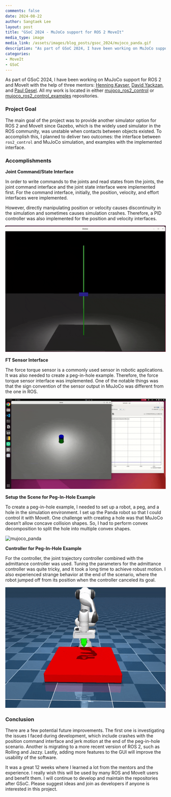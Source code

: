 ```yaml
---
comments: false
date: 2024-08-22
author: Sangtaek Lee
layout: post
title: "GSoC 2024 - MuJoCo support for ROS 2 MoveIt"
media_type: image
media_link: /assets/images/blog_posts/gsoc_2024/mujoco_panda.gif
description: "As part of GSoC 2024, I have been working on MuJoCo support for ROS 2 and MoveIt with the help of three mentors: Henning Kayser, David Yackzan, and Paul Gesel."
categories:
- MoveIt
- GSoC
---
```


As part of GSoC 2024, I have been working on MuJoCo support for ROS 2 and MoveIt with the help of three mentors: [Henning Kayser](https://github.com/henningkayser), [David Yackzan](https://github.com/dyackzan), and [Paul Gesel](https://github.com/pac48). All my work is located in either [mujoco_ros2_control](https://github.com/sangteak601/mujoco_ros2_control) or [mujoco_ros2_control_examples](https://github.com/sangteak601/mujoco_ros2_control_examples) repositories.

### Project Goal
The main goal of the project was to provide another simulator option for ROS 2 and MoveIt since Gazebo, which is the widely used simulator in the ROS community, was unstable when contacts between objects existed. To accomplish this, I planned to deliver two outcomes: the interface between `ros2_control` and MuJoCo simulation, and examples with the implemented interface.

### Accomplishments
**Joint Command/State Interface**

In order to write commands to the joints and read states from the joints, the joint command interface and the joint state interface were implemented first. For the command interface, initially, the position, velocity, and effort interfaces were implemented.

However, directly manipulating position or velocity causes discontinuity in the simulation and sometimes causes simulation crashes. Therefore, a PID controller was also implemented for the position and velocity interfaces.

![mujoco_position_pid](/assets/images/blog_posts/gsoc_2024/mujoco_position_pid.gif)

**FT Sensor Interface**

The force torque sensor is a commonly used sensor in robotic applications. It was also needed to create a peg-in-hole example. Therefore, the force torque sensor interface was implemented. One of the notable things was that the sign convention of the sensor output in MuJoCo was different from the one in ROS.

![mujoco_ft_sensor](/assets/images/blog_posts/gsoc_2024/mujoco_ft_sensor.gif)

**Setup the Scene for Peg-In-Hole Example**

To create a peg-in-hole example, I needed to set up a robot, a peg, and a hole in the simulation environment. I set up the Panda robot so that I could control it with MoveIt. One challenge with creating a hole was that MuJoCo doesn’t allow concave collision shapes. So, I had to perform convex decomposition to split the hole into multiple convex shapes.

![mujoco_panda](/assets/images/blog_posts/gsoc_2024/mujoco_panda.gif)

**Controller for Peg-In-Hole Example**

For the controller, the joint trajectory controller combined with the admittance controller was used. Tuning the parameters for the admittance controller was quite tricky, and it took a long time to achieve robust motion. I also experienced strange behavior at the end of the scenario, where the robot jumped off from its position when the controller canceled its goal.

![mujoco_peg_in_hole](/assets/images/blog_posts/gsoc_2024/mujoco_peg_in_hole.gif)

### Conclusion
There are a few potential future improvements. The first one is investigating the issues I faced during development, which include crashes with the position command interface and jerk motion at the end of the peg-in-hole scenario. Another is migrating to a more recent version of ROS 2, such as Rolling and Jazzy. Lastly, adding more features to the GUI will improve the usability of the software.

It was a great 12 weeks where I learned a lot from the mentors and the experience. I really wish this will be used by many ROS and MoveIt users and benefit them. I will continue to develop and maintain the repositories after GSoC. Please suggest ideas and join as developers if anyone is interested in this project.
